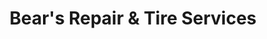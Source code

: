---
title: "Bear's Repair & Tire Services"
url: /martinsburg/bears-repair-and-tire-services/
shop: car repair
---